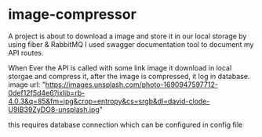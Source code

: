 # image-compressor
A project is about to download a image and store it in our local storage by using fiber & RabbitMQ
I used swagger documentation tool to document my API routes.

When Ever the API is called with some link image it download in local storgae and compress it, after the image is compressed, it log in database.
image url:
"https://images.unsplash.com/photo-1690947597712-0def12f5d4e6?ixlib=rb-4.0.3&q=85&fm=jpg&crop=entropy&cs=srgb&dl=david-clode-U9IB39ZyDO8-unsplash.jpg"

this requires database connection which can be configured in config file
